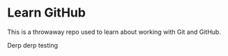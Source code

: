 # Learn GitHub

This is a throwaway repo used to learn about working with Git and GitHub.

Derp derp testing
